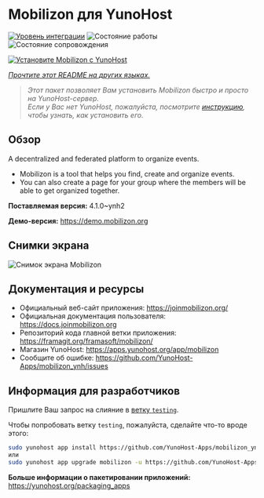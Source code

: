 <!--
Важно: этот README был автоматически сгенерирован <https://github.com/YunoHost/apps/tree/master/tools/readme_generator>
Он НЕ ДОЛЖЕН редактироваться вручную.
-->

# Mobilizon для YunoHost

[![Уровень интеграции](https://apps.yunohost.org/badge/integration/mobilizon)](https://ci-apps.yunohost.org/ci/apps/mobilizon/)
![Состояние работы](https://apps.yunohost.org/badge/state/mobilizon)
![Состояние сопровождения](https://apps.yunohost.org/badge/maintained/mobilizon)

[![Установите Mobilizon с YunoHost](https://install-app.yunohost.org/install-with-yunohost.svg)](https://install-app.yunohost.org/?app=mobilizon)

*[Прочтите этот README на других языках.](./ALL_README.md)*

> *Этот пакет позволяет Вам установить Mobilizon быстро и просто на YunoHost-сервер.*  
> *Если у Вас нет YunoHost, пожалуйста, посмотрите [инструкцию](https://yunohost.org/install), чтобы узнать, как установить его.*

## Обзор

A decentralized and federated platform to organize events.

- Mobilizon is a tool that helps you find, create and organize events.
- You can also create a page for your group where the members will be able to get organized together.


**Поставляемая версия:** 4.1.0~ynh2

**Демо-версия:** <https://demo.mobilizon.org>

## Снимки экрана

![Снимок экрана Mobilizon](./doc/screenshots/screenshot1.jpg)

## Документация и ресурсы

- Официальный веб-сайт приложения: <https://joinmobilizon.org/>
- Официальная документация пользователя: <https://docs.joinmobilizon.org>
- Репозиторий кода главной ветки приложения: <https://framagit.org/framasoft/mobilizon/>
- Магазин YunoHost: <https://apps.yunohost.org/app/mobilizon>
- Сообщите об ошибке: <https://github.com/YunoHost-Apps/mobilizon_ynh/issues>

## Информация для разработчиков

Пришлите Ваш запрос на слияние в [ветку `testing`](https://github.com/YunoHost-Apps/mobilizon_ynh/tree/testing).

Чтобы попробовать ветку `testing`, пожалуйста, сделайте что-то вроде этого:

```bash
sudo yunohost app install https://github.com/YunoHost-Apps/mobilizon_ynh/tree/testing --debug
или
sudo yunohost app upgrade mobilizon -u https://github.com/YunoHost-Apps/mobilizon_ynh/tree/testing --debug
```

**Больше информации о пакетировании приложений:** <https://yunohost.org/packaging_apps>
